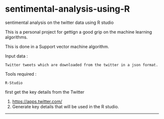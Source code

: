 # sentimental-analysis-using-R
sentimental analysis on the twitter data using R studio

This is a personal project for gettign a good grip on the machine learning algorithms.

This is done in a Support vector machine algorithm.


Input data :

	Twitter tweets which are downloaded from the twitter in a json format.

Tools required :

	R-Studio 

first get the key details from the Twitter 

1) https://apps.twitter.com/
2) Generate key details that will be used in the R studio.



---------------------------------------------------
